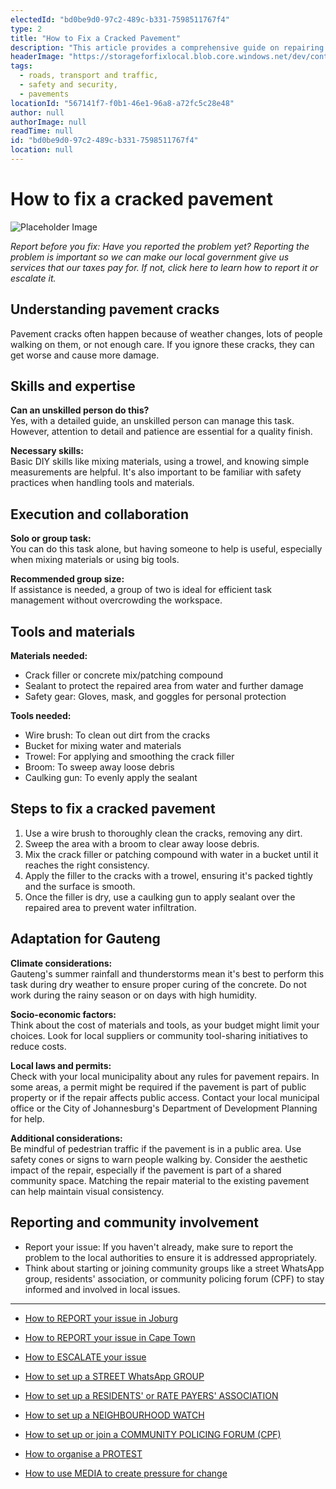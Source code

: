 ```yaml
---
electedId: "bd0be9d0-97c2-489c-b331-7598511767f4"
type: 2
title: "How to Fix a Cracked Pavement"
description: "This article provides a comprehensive guide on repairing cracked pavement, detailing necessary skills, tools, and materials required for the task. It also emphasizes the importance of reporting issues to local authorities and considering local climate and socio-economic factors when planning repairs."
headerImage: "https://storageforfixlocal.blob.core.windows.net/dev/content/bd0be9d0-97c2-489c-b331-7598511767f4/images/bd0be9d0-97c2-489c-b331-7598511767f4.webp"
tags:
  - roads, transport and traffic,
  - safety and security,
  - pavements
locationId: "567141f7-f0b1-46e1-96a8-a72fc5c28e48"
author: null
authorImage: null
readTime: null
id: "bd0be9d0-97c2-489c-b331-7598511767f4"
location: null
---
```


# How to fix a cracked pavement

![Placeholder Image](https://storageforfixlocal.blob.core.windows.net/dev/content/bd0be9d0-97c2-489c-b331-7598511767f4/images/bd0be9d0-97c2-489c-b331-7598511767f4.webp)



*Report before you fix:* *Have you reported the problem yet? Reporting the problem is important so we can make our local government give us services that our taxes pay for. If not, click here to learn how to report it or escalate it.*

## Understanding pavement cracks
Pavement cracks often happen because of weather changes, lots of people walking on them, or not enough care. If you ignore these cracks, they can get worse and cause more damage.

## Skills and expertise
**Can an unskilled person do this?**  
Yes, with a detailed guide, an unskilled person can manage this task. However, attention to detail and patience are essential for a quality finish.

**Necessary skills:**  
Basic DIY skills like mixing materials, using a trowel, and knowing simple measurements are helpful. It's also important to be familiar with safety practices when handling tools and materials.

## Execution and collaboration
**Solo or group task:**  
You can do this task alone, but having someone to help is useful, especially when mixing materials or using big tools.

**Recommended group size:**  
If assistance is needed, a group of two is ideal for efficient task management without overcrowding the workspace.

## Tools and materials
**Materials needed:**  
- Crack filler or concrete mix/patching compound  
- Sealant to protect the repaired area from water and further damage  
- Safety gear: Gloves, mask, and goggles for personal protection  

**Tools needed:**  
- Wire brush: To clean out dirt from the cracks  
- Bucket for mixing water and materials  
- Trowel: For applying and smoothing the crack filler  
- Broom: To sweep away loose debris  
- Caulking gun: To evenly apply the sealant  

## Steps to fix a cracked pavement
1. Use a wire brush to thoroughly clean the cracks, removing any dirt.
2. Sweep the area with a broom to clear away loose debris.
3. Mix the crack filler or patching compound with water in a bucket until it reaches the right consistency.
4. Apply the filler to the cracks with a trowel, ensuring it's packed tightly and the surface is smooth.
5. Once the filler is dry, use a caulking gun to apply sealant over the repaired area to prevent water infiltration.

## Adaptation for Gauteng
**Climate considerations:**  
Gauteng's summer rainfall and thunderstorms mean it's best to perform this task during dry weather to ensure proper curing of the concrete. Do not work during the rainy season or on days with high humidity.

**Socio-economic factors:**  
Think about the cost of materials and tools, as your budget might limit your choices. Look for local suppliers or community tool-sharing initiatives to reduce costs.

**Local laws and permits:**  
Check with your local municipality about any rules for pavement repairs. In some areas, a permit might be required if the pavement is part of public property or if the repair affects public access. Contact your local municipal office or the City of Johannesburg's Department of Development Planning for help.

**Additional considerations:**  
Be mindful of pedestrian traffic if the pavement is in a public area. Use safety cones or signs to warn people walking by. Consider the aesthetic impact of the repair, especially if the pavement is part of a shared community space. Matching the repair material to the existing pavement can help maintain visual consistency.

## Reporting and community involvement
- Report your issue: If you haven't already, make sure to report the problem to the local authorities to ensure it is addressed appropriately.
- Think about starting or joining community groups like a street WhatsApp group, residents' association, or community policing forum (CPF) to stay informed and involved in local issues.

---

- [How to REPORT your issue in Joburg](/content/e4ddbce4-6a47-4c59-a6c9-5b4750fbab0e/)
- [How to REPORT your issue in Cape Town](/content/e2cdfca7-24f3-4ea7-b3e6-ab3ccbd50277/)
- [How to ESCALATE your issue](/content/5c82dc08-0baf-410a-8de9-f7959a4beb3d/)

- [How to set up a STREET WhatsApp GROUP](/content/d6dea590-a527-494e-a551-c338f3bac46b/)
- [How to set up a RESIDENTS' or RATE PAYERS' ASSOCIATION](/content/70f67bab-f596-433f-9f13-f6545cff700e/)
- [How to set up a NEIGHBOURHOOD WATCH](/content/475ff4fc-c8c6-4c0c-a454-6f6dc42c6ce8/)
- [How to set up or join a COMMUNITY POLICING FORUM (CPF)](/content/475ff4fc-c8c6-4c0c-a454-6f6dc42c6ce8/)
- [How to organise a PROTEST](/content/2b41cb77-77fb-4bea-a4e5-f440b207a253/)
- [How to use MEDIA to create pressure for change](/content/c13796b6-860b-4830-ba7f-c0113cf9daae/)